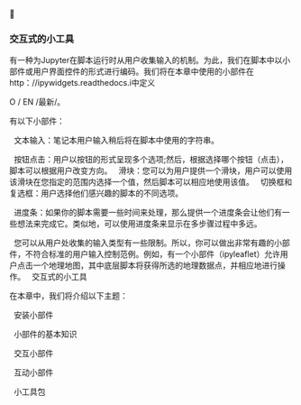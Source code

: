 
### 交互式的小工具


有一种为Jupyter在脚本运行时从用户收集输入的机制。为此，我们在脚本中以小部件或用户界面控件的形式进行编码。我们将在本章中使用的小部件在http：//ipywidgets.readthedocs.i中定义

O / EN /最新/。

有以下小部件：

  文本输入：笔记本用户输入稍后将在脚本中使用的字符串。

  按钮点击：用户以按钮的形式呈现多个选项;然后，根据选择哪个按钮（点击），脚本可以根据用户改变方向。
  滑块：您可以为用户提供一个滑块，用户可以使用该滑块在您指定的范围内选择一个值，然后脚本可以相应地使用该值。
  切换框和复选框：用户选择他们感兴趣的脚本的不同选项。

  进度条：如果你的脚本需要一些时间来处理，那么提供一个进度条会让他们有一些想法来完成它。类似地，可以使用进度条来显示在多步骤过程中多远。

  您可以从用户处收集的输入类型有一些限制。所以，你可以做出非常有趣的小部件，不符合标准的用户输入控制范例。例如，有一个小部件（ipyleaflet）允许用户点击一个地理地图，其中底层脚本将获得所选的地理数据点，并相应地进行操作。
 
交互式的小工具

在本章中，我们将介绍以下主题：

  安装小部件

  小部件的基本知识

  交互小部件

  互动小部件

  小工具包